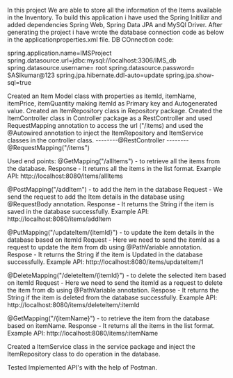 In this project We are able to store all the information of the Items available in the Inventory. To build this application i have used the Spring Initilizr and added dependencies Spring Web, Spring Data JPA and MySQl Driver. 
After generating the project i have wrote the database connection code as below in the applicationproperties.xml file.
DB COnnection code:

spring.application.name=IMSProject
spring.datasource.url=jdbc:mysql://localhost:3306/IMS_db
spring.datasource.username= root
spring.datasource.password= SASIkumar@123
spring.jpa.hibernate.ddl-auto=update
spring.jpa.show-sql=true

Created an Item Model class with properties as itemId, itemName, itemPrice, itemQuantity making itemId as Primary key and Autogenerated value.
Created an ItemRepository class in Repository package.
Created the ItemController class in Controller package as a RestController and used RequestMapping annotation to access the url ("/items) and used the @Autowired annotation to inject the ItemRepository and ItemService classes in the controller class.
--------@RestController
--------@RequestMapping("/items")

Used end points:
@GetMapping("/allItems") - to retrieve all the items from the database.
    Response - It returns all the items in the list format.
    Example API:
    http://localhost:8080/items/allItems
    
@PostMapping("/addItem") - to add the item in the database
    Request - We send the request to add the Item details in the database using @RequestBody annotation.
    Response - It returns the String if the item is saved in the database successfully.
    Example API:
    http://localhost:8080/items/addItem
    
@PutMapping("/updateItem/{itemId}") - to update the item details in the database based on itemId
    Request - Here we need to send the itemId as a request to update the item from db using @PathVariable annotation.
    Respose - It returns the String if the item is Updated in the database successfully.
    Example API:
    http://localhost:8080/items/updateItem/1
    
@DeleteMapping("/deleteItem/{itemId}") - to delete the selected item based on itemId
   Request - Here we need to send the itemId as a request to delete the item from db using @PathVariable annotation.
   Respose - It returns the String if the item is deleted from the database successfully.
   Example API:
   http://localhost:8080/items/deleteItem/:itemId
   
@GetMapping("/{itemName}") -  to retrieve the item from the database based on itemName.
    Response - It returns all the items in the list format.
    Example API:
    http://localhost:8080/items/:itemName
    
Created a ItemService class in the service package and inject the ItemRepository class to do operation in the database.

Tested Implemented API's with the help of Postman.

